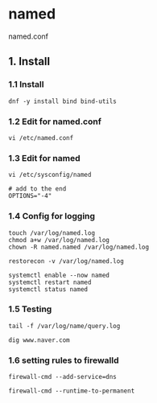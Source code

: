 # named
named.conf

## 1. Install

### 1.1 Install

    dnf -y install bind bind-utils
            
### 1.2 Edit for named.conf

    vi /etc/named.conf
    
### 1.3 Edit for named

    vi /etc/sysconfig/named
    
    # add to the end
    OPTIONS="-4"

### 1.4 Config for logging
    
    touch /var/log/named.log
    chmod a+w /var/log/named.log
    chown -R named.named /var/log/named.log
    
    restorecon -v /var/log/named.log
    
    systemctl enable --now named
    systemctl restart named
    systemctl status named

### 1.5 Testing

    tail -f /var/log/name/query.log
    
    dig www.naver.com
    
### 1.6 setting rules to firewalld

    firewall-cmd --add-service=dns
    
    firewall-cmd --runtime-to-permanent
